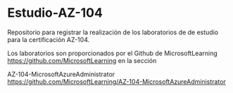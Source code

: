 # Estudio-AZ-104

Repositorio para registrar la realización de los laboratorios de de estudio para la certificación AZ-104.

Los laboratorios son proporcionados por el Github de MicrosoftLearning https://github.com/MicrosoftLearning en la sección 

AZ-104-MicrosoftAzureAdministrator https://github.com/MicrosoftLearning/AZ-104-MicrosoftAzureAdministrator
